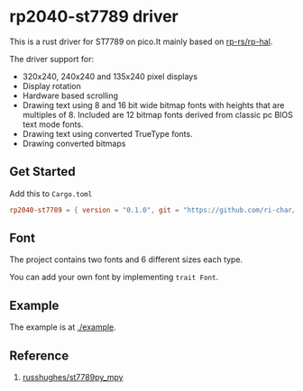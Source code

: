 # rp2040-st7789 driver

This is a rust driver for ST7789 on pico.It mainly based on [rp-rs/rp-hal](https://github.com/rp-rs/rp-hal).

The driver support for:
- 320x240, 240x240 and 135x240 pixel displays
- Display rotation
- Hardware based scrolling
- Drawing text using 8 and 16 bit wide bitmap fonts with heights that are multiples of 8. Included are 12 bitmap fonts derived from classic pc BIOS text mode fonts.
- Drawing text using converted TrueType fonts.
- Drawing converted bitmaps

## Get Started

Add this to `Cargo.toml`
```toml
rp2040-st7789 = { version = "0.1.0", git = "https://github.com/ri-char/`rp2040-st7789`"}
```

## Font

The project contains two fonts and 6 different sizes each type.

You can add your own font by implementing `trait Font`.

## Example

The example is at [./example](./example).

## Reference
1. [russhughes/st7789py_mpy](https://github.com/russhughes/st7789py_mpy)
